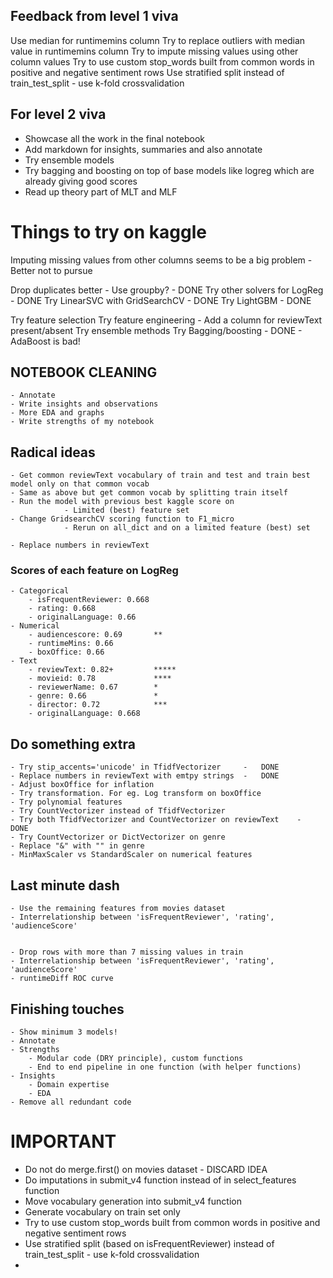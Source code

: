 ## Feedback from level 1 viva

Use median for runtimemins column
Try to replace outliers with median value in runtimemins column
Try to impute missing values using other column values
Try to use custom stop_words built from common words in positive and negative sentiment rows
Use stratified split instead of train_test_split - use k-fold crossvalidation


## For level 2 viva
- Showcase all the work in the final notebook
- Add markdown for insights, summaries and also annotate
- Try ensemble models 
- Try bagging and boosting on top of base models like logreg which are already giving good scores
- Read up theory part of MLT and MLF



# Things to try on kaggle

Imputing missing values from other columns seems to be a big problem - Better not to pursue

Drop duplicates better - Use groupby?	-	DONE
Try other solvers for LogReg		-	DONE
Try LinearSVC with GridSearchCV		-	DONE
Try LightGBM				-	DONE

Try feature selection
Try feature engineering		-	Add a column for reviewText present/absent
Try ensemble methods
Try Bagging/boosting		-	DONE	-	AdaBoost is bad!


## NOTEBOOK CLEANING
	- Annotate
	- Write insights and observations
	- More EDA and graphs
	- Write strengths of my notebook


## Radical ideas
	- Get common reviewText vocabulary of train and test and train best model only on that common vocab
	- Same as above but get common vocab by splitting train itself
	- Run the model with previous best kaggle score on
				- Limited (best) feature set
	- Change GridsearchCV scoring function to F1_micro
				- Rerun on all_dict and on a limited feature (best) set 

	- Replace numbers in reviewText

### Scores of each feature on LogReg
	- Categorical  
		- isFrequentReviewer: 0.668
		- rating: 0.668
		- originalLanguage: 0.66
	- Numerical  
		- audiencescore: 0.69		**
		- runtimeMins: 0.66
		- boxOffice: 0.66
	- Text  
		- reviewText: 0.82+			*****
		- movieid: 0.78				****
		- reviewerName: 0.67		*
		- genre: 0.66				*
		- director: 0.72			***
		- originalLanguage: 0.668		


## Do something extra
	- Try stip_accents='unicode' in TfidfVectorizer		-	DONE
	- Replace numbers in reviewText with emtpy strings	-	DONE
	- Adjust boxOffice for inflation 
	- Try transformation. For eg. Log transform on boxOffice 
	- Try polynomial features
	- Try CountVectorizer instead of TfidfVectorizer
	- Try both TfidfVectorizer and CountVectorizer on reviewText	-	DONE
	- Try CountVectorizer or DictVectorizer on genre
	- Replace "&" with "" in genre
	- MinMaxScaler vs StandardScaler on numerical features

## Last minute dash  
	- Use the remaining features from movies dataset
	- Interrelationship between 'isFrequentReviewer', 'rating', 'audienceScore'


	- Drop rows with more than 7 missing values in train
	- Interrelationship between 'isFrequentReviewer', 'rating', 'audienceScore'
	- runtimeDiff ROC curve  

## Finishing touches  
	- Show minimum 3 models!
	- Annotate
	- Strengths  
    	- Modular code (DRY principle), custom functions  
    	- End to end pipeline in one function (with helper functions)  
	- Insights  
    	- Domain expertise  
    	- EDA  
  	- Remove all redundant code  

# IMPORTANT

  - Do not do merge.first() on movies dataset	- DISCARD IDEA  
  - Do imputations in submit_v4 function instead of in select_features function
  - Move vocabulary generation into submit_v4 function
  - Generate vocabulary on train set only
  - Try to use custom stop_words built from common words in positive and negative sentiment rows
  - Use stratified split (based on isFrequentReviewer) instead of train_test_split - use k-fold crossvalidation
  - 
